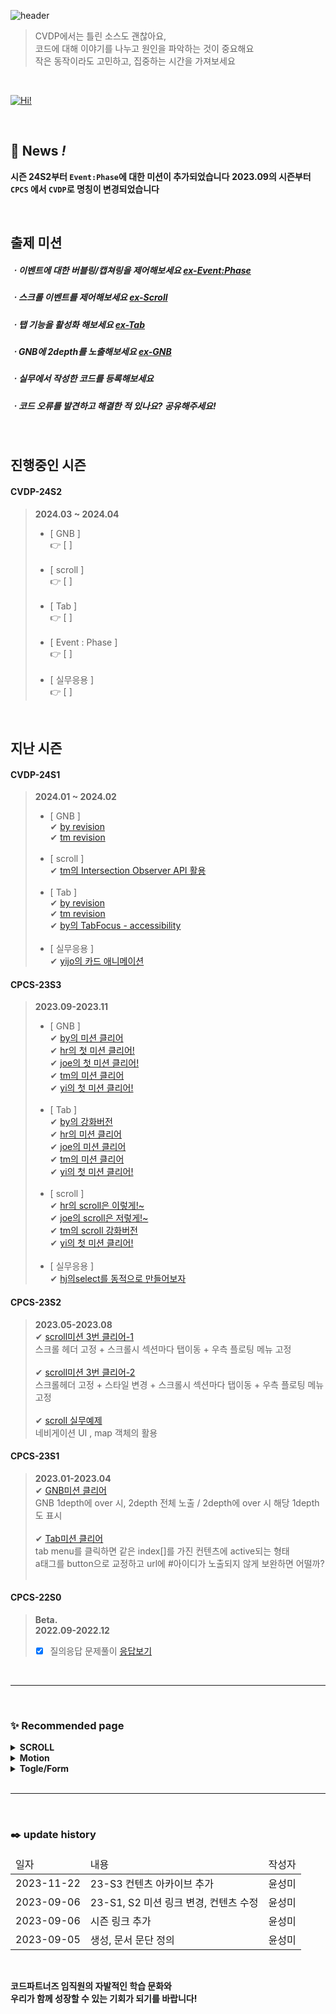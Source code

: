 ![header](https://capsule-render.vercel.app/api?type=waving&color=000000&height=280&section=header&text=CVDP&fontColor=E96A23&desc=CODEPARTNERS%20Code%20Vanilla%20Depot&fontSize=85&fontAlign=19&descAlign=25&fontAlignY=40&descAlignY=55)
> CVDP에서는 틀린 소스도 괜찮아요,<br>
코드에 대해 이야기를 나누고 원인을 파악하는 것이 중요해요<br>
작은 동작이라도 고민하고, 집중하는 시간을 가져보세요
<br>

[![Hi!](https://hits.seeyoufarm.com/api/count/incr/badge.svg?url=https%3A%2F%2Fcodepartners-marster-00.github.io%2FCVDP%2F&count_bg=%23212121&title_bg=%23FF6017&icon=&icon_color=%23E7E7E7&title=Welcome%20to%20CVDP&edge_flat=true)](https://codepartners-marster-00.github.io/CVDP/)

<br>

## 💝 __News *!*__
__시즌 24S2부터 `Event:Phase`에 대한 미션이 추가되었습니다__
__2023.09의 시즌부터 `CPCS` 에서 `CVDP`로 명칭이 변경되었습니다__

<br>

## 출제 미션
##### ㆍ이벤트에 대한 버블링/캡쳐링을 제어해보세요 [ex-Event:Phase](https://codepartners-marster-00.github.io/CVDP/CVDP24-S2-JS/quest04_Event_Bubbling_Capture/Quest_evt_BbbCt_.html)
##### ㆍ스크롤 이벤트를 제어해보세요 [ex-Scroll](https://codepartners-marster-00.github.io/CVDP/CVDP24-S2-JS/quest03_SCROLL/Quest_SCROLL_.html)
##### ㆍ탭 기능을 활성화 해보세요 [ex-Tab](https://codepartners-marster-00.github.io/CVDP/CVDP24-S2-JS/quest02_TAB/Quest_TAB_.html)
##### ㆍGNB에 2depth를 노출해보세요 [ex-GNB](https://codepartners-marster-00.github.io/CVDP/CVDP24-S2-JS/quest01_GNB/Quest_GNB_.html)
##### ㆍ실무에서 작성한 코드를 등록해보세요
##### ㆍ코드 오류를 발견하고 해결한 적 있나요? 공유해주세요!

<br>

## 진행중인 시즌
#### CVDP-24S2
> __2024.03 ~ 2024.04__
> - [ GNB ] <br> 
> 👉 [  ] <br>
>   <br>
> - [ scroll ] <br>
> 👉 [ ] <br>
>   <br>
> - [ Tab ] <br>
> 👉 [  ] <br>
>   <br>
> - [ Event : Phase ] <br>
> 👉 [  ] <br>
>   <br>
> - [ 실무응용 ] <br> 
> 👉 [ ] <br>

<br>

## 지난 시즌
#### CVDP-24S1
> __2024.01 ~ 2024.02__
> - [ GNB ] <br> 
> ✔ [ by revision ](https://codepartners-marster-00.github.io/CVDP/CVDP24-S1-JS/quest01_GNB/Quest_GNB_by.html) <br>
> ✔ [ tm revision ](https://codepartners-marster-00.github.io/CVDP/CVDP24-S1-JS/quest01_GNB/Quest_GNB_tm.html) <br>
>   <br>
> - [ scroll ] <br>
> ✔ [tm의 Intersection Observer API 활용 ](https://codepartners-marster-00.github.io/CVDP/CVDP24-S1-JS/quest02_SCROLL/intersection_api_tm.html) <br>
>   <br>
> - [ Tab ] <br>
> ✔ [ by revision ](https://codepartners-marster-00.github.io/CVDP/CVDP24-S1-JS/quest03_TAB/Quest_TAB_by.html) <br>
> ✔ [ tm revision ](https://codepartners-marster-00.github.io/CVDP/CVDP24-S1-JS/quest03_TAB/Quest_TAB_tm.html) <br>
> ✔ [by의 TabFocus - accessibility ](https://codepartners-marster-00.github.io/CVDP/CVDP24-S1-JS/quest03_TAB/TabFocus_by.html) <br>
>   <br>
> - [ 실무응용 ] <br> 
> ✔ [yijo의 카드 애니메이션 ](https://codepartners-marster-00.github.io/CVDP/CVDP24-result/yijo/cardAnimation/index.html) <br>


#### CPCS-23S3
> __2023.09-2023.11__ <br>
> - [ GNB ] <br> 
> ✔ [by의 미션 클리어 ](https://codepartners-marster-00.github.io/CVDP/CVDP23-S3-JS/quest01_GNB/Quest_GNB_by.html) <br>
> ✔ [hr의 첫 미션 클리어!](https://codepartners-marster-00.github.io/CVDP/CVDP23-S3-JS/quest01_GNB/Quest_GNB_hr.html) <br>
> ✔ [joe의 첫 미션 클리어!](https://codepartners-marster-00.github.io/CVDP/CVDP23-S3-JS/quest01_GNB/Quest_GNB_joe.html) <br>
> ✔ [tm의 미션 클리어 ](https://codepartners-marster-00.github.io/CVDP/CVDP23-S3-JS/quest01_GNB/Quest-GNB_tm.html) <br>
> ✔ [yi의 첫 미션 클리어! ](https://codepartners-marster-00.github.io/CVDP/CPCS23-result/code07/Quest_GNB_thumb.html) <br>
>   <br>
> - [ Tab ] <br>
> ✔ [by의 강화버전](https://codepartners-marster-00.github.io/CVDP/CVDP23-S3-JS/quest03_TAB/Quest_TAB_by.html) <br>
> ✔ [hr의 미션 클리어](https://codepartners-marster-00.github.io/CVDP/CVDP23-S3-JS/quest03_TAB/Quest_TAB_hr.html) <br>
> ✔ [joe의 미션 클리어](https://codepartners-marster-00.github.io/CVDP/CVDP23-S3-JS/quest03_TAB/Quest_TAB_joe.html) <br>
> ✔ [tm의 미션 클리어](https://codepartners-marster-00.github.io/CVDP/CVDP23-S3-JS/quest03_TAB/Quest_TAB_tm.html) <br>
> ✔ [yi의 첫 미션 클리어! ](https://codepartners-marster-00.github.io/CVDP/CPCS23-result/code07/Quest_TAB_thumb.html) <br>
>   <br>
> - [ scroll ] <br>
> ✔ [hr의 scroll은 이렇게!~](https://codepartners-marster-00.github.io/CVDP/CVDP23-S3-JS/quest02_SCROLL/Quest_SCROLL_hr.html) <br>
> ✔ [joe의 scroll은 저렇게!~](https://codepartners-marster-00.github.io/CVDP/CVDP23-S3-JS/quest02_SCROLL/Quest_SCROLL_joe.html) <br>
> ✔ [tm의 scroll 강화버전 ](https://codepartners-marster-00.github.io/CVDP/CVDP23-S3-JS/quest02_SCROLL/Quest_SCROLL_tm.html) <br>
> ✔ [yi의 첫 미션 클리어! ](https://codepartners-marster-00.github.io/CVDP/CPCS23-result/code07/Quest_SCROLL_thumb.html) <br>
>   <br>
> - [ 실무응용 ] <br>
> ✔ [hj의select를 동적으로 만들어보자 ](https://codepartners-marster-00.github.io/CVDP/CPCS23-result/code08/selectboxCreate/index.html) <br>

#### CPCS-23S2
> __2023.05-2023.08__ <br>
> ✔ [scroll미션 3번 클리어-1](https://codepartners-marster-00.github.io/CVDP/CPCS23-S2-JS/quest01/Quest01_scroll.html) <br>
>  스크롤 헤더 고정 + 스크롤시 섹션마다 탭이동 + 우측 플로팅 메뉴 고정 <br>
> <br>
> ✔ [scroll미션 3번 클리어-2](https://codepartners-marster-00.github.io/CVDP/CPCS23-S2-JS/quest01/Quest01_yong.html) <br>
>  스크롤헤더 고정 + 스타일 변경 + 스크롤시 섹션마다 탭이동 + 우측 플로팅 메뉴 고정 <br>
> <br>
> ✔ [scroll 실무예제](https://codepartners-marster-00.github.io/CVDP/CPCS23-result/code08/navigation/index.html) <br>
>  네비게이션 UI , map 객체의 활용  <br>

#### CPCS-23S1
> __2023.01-2023.04__ <br>
> ✔ [GNB미션 클리어](https://codepartners-marster-00.github.io/CVDP/CPCS23-S1-JS/quest01/quest01-제출.html) <br>
>  GNB 1depth에 over 시, 2depth 전체 노출 / 2depth에 over 시 해당 1depth도 표시 <br>
> <br>
> ✔ [Tab미션 클리어](https://codepartners-marster-00.github.io/CVDP/CPCS23-S1-JS/quest02/quest02-제출.html) <br>
>  tab menu를 클릭하면 같은 index[]를 가진 컨텐츠에 active되는 형태 <br>
>  a태그를 button으로 교정하고 url에 #아이디가 노출되지 않게 보완하면 어떨까? <br>
> <br>

#### __CPCS-22S0__
> __Beta.__ <br>
> __2022.09-2022.12__ <br>
> - [x] 질의응답 문제풀이 [응답보기](https://codepartners-marster-00.github.io/CVDP/CPCS22-S0-Beta/index.html) <br>


<br>

***

<br>

### ✨ Recommended page
<details>
<summary><b> SCROLL </b></summary>
<ul>
  <li>1. lacoste90anniversary.html <a href="https://www.lacoste.com/kr/90-anniversary.html" target="_blank">go to page</a></li>
  <li>2. Looking for a page. <a href="#" target="_blank">go to page</a> later</li>
</ul>
</details>
<details>
<summary><b> Motion </b></summary>
<ul>
  <li>1. Looking for a page. <a href="#" target="_blank">go to page</a> later</li>
  <li>2. Looking for a page. <a href="#" target="_blank">go to page</a> later</li>
</ul>
</details>
<details>
<summary><b> Togle/Form </b></summary>
<ul>
  <li>1. Looking for a page. <a href="#" target="_blank">go to page</a> later</li>
  <li>2. Looking for a page. <a href="#" target="_blank">go to page</a> later</li>
</ul>
</details>

<br>

***

<br>

### ✒️ update history
<table>
  <thead><tr><td>일자</td><td>내용</td><td>작성자</td></tr></thead>
  <tbody>
    <tr><td>2023-11-22</td><td>23-S3 컨텐츠 아카이브 추가 </td><td>윤성미</td></tr>
    <tr><td>2023-09-06</td><td>23-S1, S2 미션 링크 변경, 컨텐츠 수정</td><td>윤성미</td></tr>
    <tr><td>2023-09-06</td><td>시즌 링크 추가</td><td>윤성미</td></tr>
    <tr><td>2023-09-05</td><td>생성, 문서 문단 정의</td><td>윤성미</td></tr>
  </tbody>
</table>

<br>


__코드파트너즈 임직원의 자발적인 학습 문화와__
<br>
__우리가 함께 성장할 수 있는 기회가 되기를 바랍니다!__
<br>

